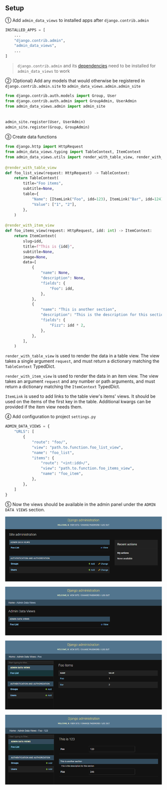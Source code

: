 ## Setup

① Add `admin_data_views` to installed apps after `django.contrib.admin`

```python
INSTALLED_APPS = [
    ...
    "django.contrib.admin",
    "admin_data_views",
    ...
]
```

> `django.contrib.admin` and its [dependencies][admin-deps] need to be installed for `admin_data_views` to work


② (Optional) Add any models that would otherwise be registered
in `django.contrib.admin.site` to `admin_data_views.admin.admin_site`

```python
from django.contrib.auth.models import Group, User
from django.contrib.auth.admin import GroupAdmin, UserAdmin
from admin_data_views.admin import admin_site


admin_site.register(User, UserAdmin)
admin_site.register(Group, GroupAdmin)
```


③ Create data functions

```python
from django.http import HttpRequest
from admin_data_views.typing import TableContext, ItemContext
from admin_data_views.utils import render_with_table_view, render_with_item_view, ItemLink

@render_with_table_view
def foo_list_view(request: HttpRequest) -> TableContext:
    return TableContext(
        title="Foo items",
        subtitle=None,
        table={
            "Name": [ItemLink("Foo", idd=123), ItemLink("Bar", idd=124)],
            "Value": ["1", "2"],
        },
    )

@render_with_item_view
def foo_items_view(request: HttpRequest, idd: int) -> ItemContext:
    return ItemContext(
        slug=idd,
        title=f"This is {idd}",
        subtitle=None,
        image=None,
        data=[
            {
                "name": None,
                "description": None,
                "fields": {
                    "Foo": idd,
                },
            },
            {
                "name": "This is another section",
                "description": "This is the description for this section",
                "fields": {
                    "Fizz": idd * 2,
                },
            },
        ],
    )
```

`render_with_table_view` is used to render the data in a table view. The view takes a single argument `request`,
and must return a dictionary matching the `TableContext` TypedDict.

`render_with_item_view` is used to render the data in an item view. The view takes an argument `request` and any
number or path arguments, and must return a dictionary matching the `ItemContext` TypedDict.

`ItemLink` is used to add links to the table view's items' views. It should be used on the items of the first key in the table.
Additional kwargs can be provided if the item view needs them.


④ Add configuration to project `settings.py`

```python
ADMIN_DATA_VIEWS = {
    "URLS": [
        {
            "route": "foo/",
            "view": "path.to.function.foo_list_view",
            "name": "foo_list",
            "items": {
                "route": "<int:idd>/",
                "view": "path.to.function.foo_items_view",
                "name": "foo_item",
            },
        },
    ]
}
```


⑤ Now the views should be available in the admin panel under the `ADMIN DATA VIEWS` section.


![Front page](img/frontpage.png)

![Data views](img/dataviews.png)

![Table views](img/tableview.png)

![Item view](img/itemview.png)


[admin-deps]: https://docs.djangoproject.com/en/dev/ref/contrib/admin/#overview
